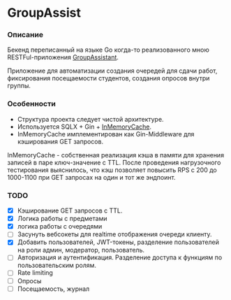 # GroupAssist
### Описание
Бекенд переписанный на языке Go когда-то реализованного мною RESTFul-приложения [GroupAssistant](https://github.com/psevdocoder/sipi_backend).

Приложение для автоматизации создания очередей для сдачи работ, фиксирования посещаемости студентов, создания опросов внутри группы.

### Особенности
- Структура проекта следует чистой архитектуре.
- Используется SQLX + Gin + [InMemoryCache](https://github.com/psevdocoder/InMemoryCacheTTL).
- InMemoryCache имплементирован как Gin-Middleware для кэширования GET запросов.

InMemoryCache - собственная реализация кэша в памяти для хранения записей в паре ключ-значение с TTL. После проведения нагрузочного тестирования выяснилось, что кэш позволяет повысить RPS с 200 до 1000-1100 при GET запросах на один и тот же эндпоинт. 

### TODO
- [x] Кэширование GET запросов с TTL.
- [x] Логика работы с предметами
- [x] логика работы с очередями
- [ ] Засунуть вебсокеты для realtime отображения очереди клиенту.
- [x] Добавить пользователей, JWT-токены, разделение пользователей на роли админ, модератор, пользователь.
- [ ] Авторизация и аутентификация. Разделение доступа к функциям по пользовательским ролям.
- [ ] Rate limiting
- [ ] Опросы
- [ ] Посещаемость, журнал
